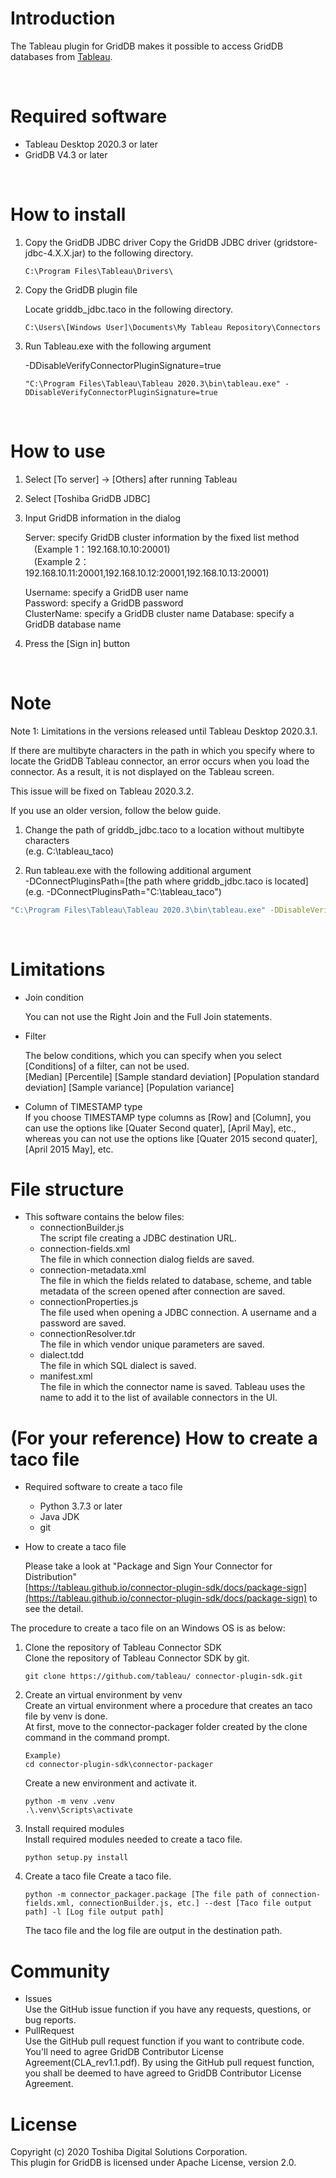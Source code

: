 # Introduction
 
The Tableau plugin for GridDB makes it possible to access GridDB databases from [Tableau](https://www.tableau.com/why-tableau/what-is-tableau).

<br>
 
# Required software
 
* Tableau Desktop 2020.3 or later
* GridDB V4.3 or later

<br>

# How to install
1. Copy the GridDB JDBC driver
   Copy the GridDB JDBC driver (gridstore-jdbc-4.X.X.jar) to the following directory.

       C:\Program Files\Tableau\Drivers\

2. Copy the GridDB plugin file  

    Locate griddb_jdbc.taco in the following directory.

       C:\Users\[Windows User]\Documents\My Tableau Repository\Connectors

3. Run Tableau.exe with the following argument
   
     -DDisableVerifyConnectorPluginSignature=true

    
       "C:\Program Files\Tableau\Tableau 2020.3\bin\tableau.exe" -DDisableVerifyConnectorPluginSignature=true


<br>
 
# How to use
 
1. Select [To server] -> [Others] after running Tableau
 
2. Select [Toshiba GridDB JDBC]

3. Input GridDB information in the dialog

    Server: specify GridDB cluster information by the fixed list method  
    　(Example 1：192.168.10.10:20001)  
    　(Example 2：192.168.10.11:20001,192.168.10.12:20001,192.168.10.13:20001)  

    Username: specify a GridDB user name  
    Password: specify a GridDB password  
    ClusterName: specify a GridDB cluster name
    Database: specify a GridDB database name

4. Press the [Sign in] button     
<br>
     
# Note
 
Note 1: Limitations in the versions released until Tableau Desktop 2020.3.1.

 If there are multibyte characters in the path in which you specify where to locate the GridDB Tableau connector, an error occurs when you load the connector.
 As a result, it is not displayed on the Tableau screen.

 This issue will be fixed on Tableau 2020.3.2. 
 
 If you use an older version, follow the below guide.
  1. Change the path of griddb_jdbc.taco to a location without multibyte characters  
     (e.g. C:\tableau_taco)

  2. Run tableau.exe with the following additional argument  
     -DConnectPluginsPath=[the path where griddb_jdbc.taco is located]
     (e.g. -DConnectPluginsPath="C:\tableau_taco")

```bash
"C:\Program Files\Tableau\Tableau 2020.3\bin\tableau.exe" -DDisableVerifyConnectorPluginSignature=true -DConnectPluginsPath="C:\tableau_plugin"
```
<br>

# Limitations
 
- Join condition

  You can not use the Right Join and the Full Join statements.

- Filter

  The below conditions, which you can specify when you select [Conditions] of a filter, can not be used.  
  [Median] [Percentile] [Sample standard deviation] [Population standard deviation] [Sample variance] [Population variance] 
  
- Column of TIMESTAMP type  
  If you choose TIMESTAMP type columns as [Row] and [Column], you can use the options like [Quater Second quater], [April May], etc., whereas you can not use the options like [Quater 2015 second quater], [April 2015 May], etc.


 # File structure
- This software contains the below files:
  - connectionBuilder.js   
    The script file creating a JDBC destination URL.
  - connection-fields.xml   
    The file in which connection dialog fields are saved.
  - connection-metadata.xml   
    The file in which the fields related to database, scheme, and table metadata of the screen opened after connection are saved.
  - connectionProperties.js   
    The file used when opening a JDBC connection. A username and a password are saved.
  - connectionResolver.tdr   
    The file in which vendor unique parameters are saved.
  - dialect.tdd   
    The file in which SQL dialect is saved.
  - manifest.xml   
    The file in which the connector name is saved. Tableau uses the name to add it to the list of available connectors in the UI.

# (For your reference) How to create a taco file
- Required software to create a taco file
  - Python 3.7.3 or later
  - Java JDK
  - git

- How to create a taco file

  Please take a look at "Package and Sign Your Connector for Distribution"  
  [https://tableau.github.io/connector-plugin-sdk/docs/package-sign](https://tableau.github.io/connector-plugin-sdk/docs/package-sign) to see the detail.

The procedure to create a taco file on an Windows OS is as below:

1. Clone the repository of Tableau Connector SDK  
  Clone the repository of Tableau Connector SDK by git.
   ```
   git clone https://github.com/tableau/ connector-plugin-sdk.git
   ```

2. Create an virtual environment by venv  
  Create an virtual environment where a procedure that creates an taco file by venv is done.  
  At first, move to the connector-packager folder created by the clone command in the command prompt.  
   ```
   Example)
   cd connector-plugin-sdk\connector-packager
   ``` 

   Create a new environment and activate it.
   ```
   python -m venv .venv
   .\.venv\Scripts\activate 
   ``` 
3. Install required modules  
  Install required modules needed to create a taco file.
   ```
   python setup.py install
   ```

4. Create a taco file
  Create a taco file.
   ```
   python -m connector_packager.package [The file path of connection-fields.xml, connectionBuilder.js, etc.] --dest [Taco file output path] -l [Log file output path]
   ```
   
   The taco file and the log file are output in the destination path.
   

# Community
  * Issues  
    Use the GitHub issue function if you have any requests, questions, or bug reports. 
  * PullRequest  
    Use the GitHub pull request function if you want to contribute code.
    You'll need to agree GridDB Contributor License Agreement(CLA_rev1.1.pdf).
    By using the GitHub pull request function, you shall be deemed to have agreed to GridDB Contributor License Agreement.

# License
  Copyright (c) 2020 Toshiba Digital Solutions Corporation.  
  This plugin for GridDB is licensed under Apache License, version 2.0.  
